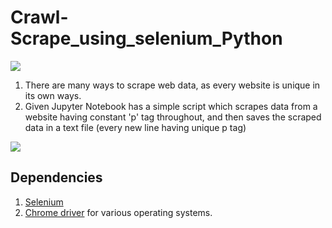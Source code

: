 # Crawl-Scrape_using_selenium_Python
![](https://www.dely.net/wp-content/uploads/2015/10/google-crawl.jpg)<br/>

1. There are many ways to scrape web data, as every website is unique in its own ways. <br/>
2. Given Jupyter Notebook has a simple script which scrapes data from a website having constant 'p' tag throughout, and then      saves the scraped data in a text file (every new line having unique p tag)<br/>

![](https://sg.fiverrcdn.com/photo3s/99319840/original/a105fad886cb3a9768146ad5091b548207013d6c.png?1499795441)<br/>

## Dependencies
1. [Selenium](https://pypi.org/project/selenium/)<br/>
2. [Chrome driver](https://chromedriver.storage.googleapis.com/index.html?path=2.45/) for various operating systems.<br/>
